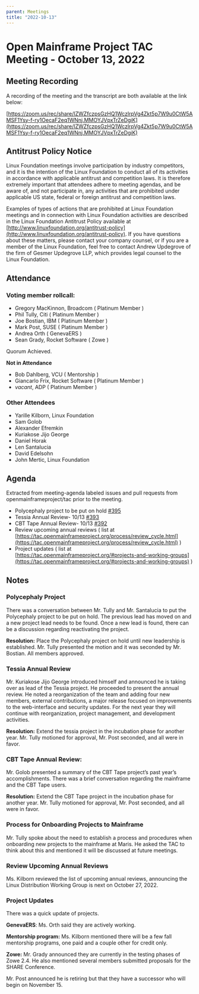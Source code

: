 ```yaml
---
parent: Meetings
title: "2022-10-13"
---
```


# **Open Mainframe Project TAC Meeting - October 13, 2022**


## **Meeting Recording**

A recording of the meeting and the transcript are both available at the link below:

[https://zoom.us/rec/share/IZWZfczpsGzHQ1WczlrpVg4Zkt5p7W9u0CtW5AMSF1Ysy-f-ry1OecaF2eq1WNnj.MMOYJVpxTrZeDgiK](https://zoom.us/rec/share/IZWZfczpsGzHQ1WczlrpVg4Zkt5p7W9u0CtW5AMSF1Ysy-f-ry1OecaF2eq1WNnj.MMOYJVpxTrZeDgiK)


## **Antitrust Policy Notice** 
Linux Foundation meetings involve participation by industry competitors, and it is the intention of the Linux Foundation to conduct all of its activities in accordance with applicable antitrust and competition laws. It is therefore extremely important that attendees adhere to meeting agendas, and be aware of, and not participate in, any activities that are prohibited under applicable US state, federal or foreign antitrust and competition laws.

Examples of types of actions that are prohibited at Linux Foundation meetings and in connection with Linux Foundation activities are described in the Linux Foundation Antitrust Policy available at [http://www.linuxfoundation.org/antitrust-policy](http://www.linuxfoundation.org/antitrust-policy). If you have questions about these matters, please contact your company counsel, or if you are a member of the Linux Foundation, feel free to contact Andrew Updegrove of the firm of Gesmer Updegrove LLP, which provides legal counsel to the Linux Foundation.


## **Attendance**


### **Voting member rollcall:**



* Gregory MacKinnon, Broadcom ( Platinum Member )
* Phil Tully, Citi ( Platinum Member )
* Joe Bostian, IBM ( Platinum Member )
* Mark Post, SUSE ( Platinum Member )
* Andrea Orth ( GenevaERS )
* Sean Grady, Rocket Software ( Zowe )

Quorum Achieved.

**Not in Attendance**



*  Bob Dahlberg, VCU ( Mentorship )
*  Giancarlo Frix, Rocket Software ( Platinum Member )
*  _vacant_, ADP ( Platinum Member )


### **Other Attendees**



* Yarille Kilborn, Linux Foundation
* Sam Golob
* Alexander Efremkin
* Kuriakose Jijo George
* Daniel Horak
* Len Santalucia
* David Edelsohn
* John Mertic, Linux Foundation


## **Agenda**

Extracted from meeting-agenda labeled issues and pull requests from openmainframeproject/tac prior to the meeting.



* Polycephaly project to be put on hold [#395](https://github.com/openmainframeproject/tac/issues/395)
* Tessia Annual Review- 10/13 [#393](https://github.com/openmainframeproject/tac/issues/393)
* CBT Tape Annual Review- 10/13 [#392](https://github.com/openmainframeproject/tac/issues/392)
* Review upcoming annual reviews ( list at [https://tac.openmainframeproject.org/process/review_cycle.html](https://tac.openmainframeproject.org/process/review_cycle.html) )
* Project updates ( list at [https://tac.openmainframeproject.org/#projects-and-working-groups](https://tac.openmainframeproject.org/#projects-and-working-groups) )




## **Notes**

### Polycephaly Project

There was a conversation between Mr. Tully and Mr. Santalucia to put the Polycephaly project to be put on hold. The previous lead has moved on and a new project lead needs to be found. Once a new lead is found, there can be a discussion regarding reactivating the project. 


   **Resolution:** Place the Polycephaly project on hold until new leadership is established.  Mr. Tully presented the motion and it was seconded by Mr. Bostian. All members approved. 


### Tessia Annual Review
Mr. Kuriakose Jijo George introduced himself and announced he is taking over as lead of the Tessia project. He proceeded to present the annual review. He noted a reorganization of the team and adding four new members, external contributions, a major release focused on improvements to the web-interface and security updates. For the next year they will continue with reorganization, project management, and development activities.


**Resolution:** Extend the tessia project in the incubation phase for another year. Mr. Tully motioned for approval, Mr. Post seconded, and all were in favor.

### CBT Tape Annual Review:
Mr. Golob presented a summary of the CBT Tape project’s past year’s accomplishments. There was a brief conversation regarding the mainframe and the CBT Tape users. 


**Resolution:**  Extend the CBT Tape project in the incubation phase for another year. Mr. Tully motioned for approval, Mr. Post seconded, and all were in favor.

### Process for Onboarding Projects to Mainframe

Mr. Tully spoke about the need to establish a process and procedures when onboarding new projects to the mainframe at Maris. He asked the TAC to think about this and mentioned it will be discussed at future meetings. 
 

### Review Upcoming Annual Reviews
Ms. Kilborn reviewed the list of upcoming annual reviews, announcing the Linux Distribution Working Group is next on October 27, 2022. 

### Project Updates
There was a quick update of projects. 
 
**GenevaERS**: Ms. Orth said they are actively working. 
 
**Mentorship program:** Ms. Kilborn mentioned there will be a few fall mentorship programs, one paid and a couple other for credit only.

**Zowe:** Mr. Grady announced they are currently in the testing phases of Zowe 2.4. He also mentioned several members submitted proposals for the SHARE Conference. 
 
Mr. Post announced he is retiring but that they have a successor who will begin on November 15.  
